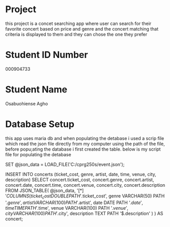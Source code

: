 # Project
this project is a concet searching app where user can search for their favorite concert based on price  and genre and the concert matching that criteria is displayed to them and they can chose the one they prefer

# Student ID Number
000904733

# Student Name
Osabuohiense Agho

# Database Setup
this app uses maria db and when populating the detabase i used a scrip file which read the json file directly from my computer using the path of the file, before popu;ating the database i first created the table. below is my script file for populating the detabase

SET @json_data = LOAD_FILE('C:/cprg250s/event.json');

INSERT INTO concerts (ticket_cost, genre, artist, date, time, venue, city, description)
SELECT 
  concert.ticket_cost,
  concert.genre,
  concert.artist,
  concert.date,
  concert.time,
  concert.venue,
  concert.city,
  concert.description
FROM 
  JSON_TABLE(
    @json_data,
    '$[*]' COLUMNS(
      ticket_cost DOUBLE PATH '$.ticket_cost',
      genre VARCHAR(50) PATH '$.genre',
      artist VARCHAR(100) PATH '$.artist',
      date DATE PATH '$.date',
      time TIME PATH '$.time',
      venue VARCHAR(100) PATH '$.venue',
      city VARCHAR(100) PATH '$.city',
      description TEXT PATH '$.description'
    )
  ) AS concert;

